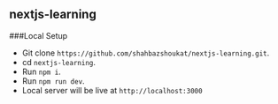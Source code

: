 ## nextjs-learning

###Local Setup
- Git clone `https://github.com/shahbazshoukat/nextjs-learning.git`.
- cd `nextjs-learning`.
- Run `npm i`.
- Run `npm run dev`.
- Local server will be live at `http://localhost:3000`
